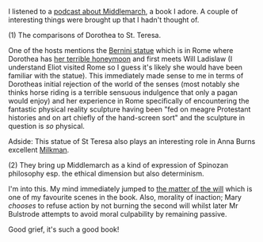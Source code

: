 I listened to a [podcast about Middlemarch](https://www.megaphonic.fm/spouter/16), a book I adore. A couple of interesting things were brought up that I hadn't thought of. 

(1) The comparisons of Dorothea to St. Teresa. 

One of the hosts mentions the [Bernini statue](https://duckduckgo.com/?q=extacy+of+st+teresa+bernini&t=ffab&iax=images&ia=images) which is in Rome where Dorothea has [her terrible honeymoon](https://www.independent.co.uk/travel/europe/grand-tours-love-lies-in-ruins-on-eliots-roman-honeymoon-9225234.html) and first meets Will Ladislaw (I understand Eliot visited Rome so I guess it's likely she would have been familiar with the statue). This immediately made sense to me in terms of Dorotheas initial rejection of the world of the senses (most notably she thinks horse riding is a terrible sensuous indulgence that only a pagan would enjoy) and her experience in Rome specifically of encountering the fantastic physical reality sculpture having been "fed on meagre Protestant histories and on art chiefly of the hand-screen sort" and the sculpture in question is _so_ physical. 

Adside: This statue of St Teresa also plays an interesting role in Anna Burns excellent [Milkman](https://www.toffeemilkshake.co.uk/words/2019/02/04/milkman.html).

(2) They bring up Middlemarch as a kind of expression of Spinozan philosophy esp. the ethical dimension but also determinism.

I'm into this. My mind immediately jumped to [the matter of the will](https://www.shmoop.com/middlemarch/chapter-33-summary.html) which is one of my favourite scenes in the book. Also, morality of inaction; Mary _chooses_ to refuse action by not burning the second will whilst later Mr Bulstrode attempts to avoid moral culpability by remaining passive.

Good grief, it's such a good book!
